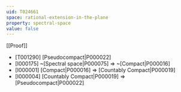 ```yaml
---
uid: T024661
space: rational-extension-in-the-plane
property: spectral-space
value: false
---
```

[[Proof]]

* [T001290] [Pseudocompact|P000022]
* [I000175] ~[Spectral space|P000075] => ~[Compact|P000016]
* [I000001] [Compact|P000016] => [Countably Compact|P000019]
* [I000004] [Countably Compact|P000019] => [Pseudocompact|P000022]

